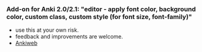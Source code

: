### Add-on for Anki 2.0/2.1: "editor - apply font color, background color, custom class, custom style (for font size, font-family)"

- use this at your own risk.
- feedback and improvements are welcome.
- [Ankiweb](https://ankiweb.net/shared/info/1899278645)
